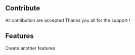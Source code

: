 ## Contribute
All contibution are accepted
Thanks you all for the support !

## Features

Create another features
